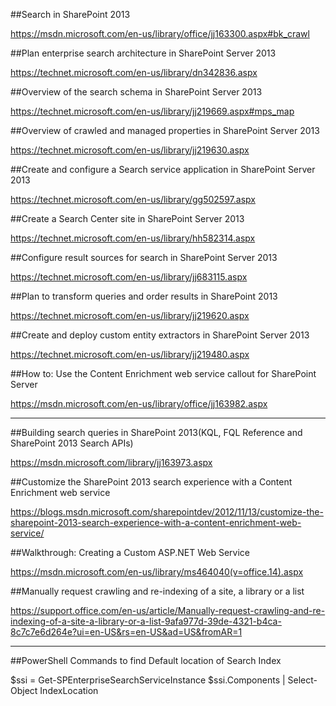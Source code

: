##Search in SharePoint 2013

https://msdn.microsoft.com/en-us/library/office/jj163300.aspx#bk_crawl

##Plan enterprise search architecture in SharePoint Server 2013

https://technet.microsoft.com/en-us/library/dn342836.aspx

##Overview of the search schema in SharePoint Server 2013

https://technet.microsoft.com/en-us/library/jj219669.aspx#mps_map

##Overview of crawled and managed properties in SharePoint Server 2013

https://technet.microsoft.com/en-us/library/jj219630.aspx

##Create and configure a Search service application in SharePoint Server 2013

https://technet.microsoft.com/en-us/library/gg502597.aspx

##Create a Search Center site in SharePoint Server 2013

https://technet.microsoft.com/en-us/library/hh582314.aspx

##Configure result sources for search in SharePoint Server 2013

https://technet.microsoft.com/en-us/library/jj683115.aspx

##Plan to transform queries and order results in SharePoint 2013

https://technet.microsoft.com/en-us/library/jj219620.aspx

##Create and deploy custom entity extractors in SharePoint Server 2013

https://technet.microsoft.com/en-us/library/jj219480.aspx

##How to: Use the Content Enrichment web service callout for SharePoint Server

https://msdn.microsoft.com/en-us/library/office/jj163982.aspx


--------------------------------------------------------------------------

##Building search queries in SharePoint 2013(KQL, FQL Reference and SharePoint 2013 Search APIs)

https://msdn.microsoft.com/library/jj163973.aspx

##Customize the SharePoint 2013 search experience with a Content Enrichment web service

https://blogs.msdn.microsoft.com/sharepointdev/2012/11/13/customize-the-sharepoint-2013-search-experience-with-a-content-enrichment-web-service/

##Walkthrough: Creating a Custom ASP.NET Web Service

https://msdn.microsoft.com/en-us/library/ms464040(v=office.14).aspx

##Manually request crawling and re-indexing of a site, a library or a list

https://support.office.com/en-us/article/Manually-request-crawling-and-re-indexing-of-a-site-a-library-or-a-list-9afa977d-39de-4321-b4ca-8c7c7e6d264e?ui=en-US&rs=en-US&ad=US&fromAR=1

------------------------------------------------------

##PowerShell Commands to find Default location of Search Index

$ssi = Get-SPEnterpriseSearchServiceInstance 
$ssi.Components | Select-Object IndexLocation

